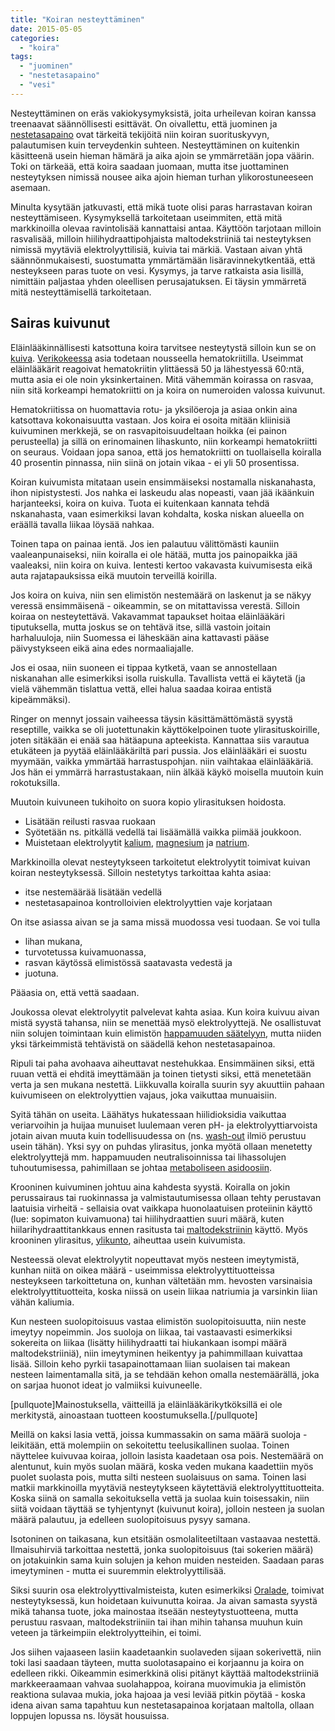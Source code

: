 ```yaml
---
title: "Koiran nesteyttäminen"
date: 2015-05-05
categories: 
  - "koira"
tags: 
  - "juominen"
  - "nestetasapaino"
  - "vesi"
---
```


Nesteyttäminen on eräs vakiokysymyksistä, joita urheilevan koiran kanssa treenaavat säännöllisesti esittävät. On oivallettu, että juominen ja [nestetasapaino](https://www.katiska.eu/tieto/koira-sisaelimisto/nestetasapaino/) ovat tärkeitä tekijöitä niin koiran suorituskyvyn, palautumisen kuin terveydenkin suhteen. Nesteyttäminen on kuitenkin käsitteenä usein hieman hämärä ja aika ajoin se ymmärretään jopa väärin. Toki on tärkeää, että koira saadaan juomaan, mutta itse juottaminen nesteytyksen nimissä nousee aika ajoin hieman turhan ylikorostuneeseen asemaan.

<!--more-->

Minulta kysytään jatkuvasti, että mikä tuote olisi paras harrastavan koiran nesteyttämiseen. Kysymyksellä tarkoitetaan useimmiten, että mitä markkinoilla olevaa ravintolisää kannattaisi antaa. Käyttöön tarjotaan milloin rasvalisää, milloin hiilihydraattipohjaista maltodekstriiniä tai nesteytyksen nimissä myytäviä elektrolyyttilisiä, kuivia tai märkiä. Vastaan aivan yhtä säännönmukaisesti, suostumatta ymmärtämään lisäravinnekytkentää, että nesteykseen paras tuote on vesi. Kysymys, ja tarve ratkaista asia lisillä, nimittäin paljastaa yhden oleellisen perusajatuksen. Ei täysin ymmärretä mitä nesteyttämisellä tarkoitetaan.

## Sairas kuivunut

Eläinlääkinnällisesti katsottuna koira tarvitsee nesteytystä silloin kun se on [kuiva](https://www.katiska.eu/tieto/koira-sairaus-elimet/kuivuminen/). [Verikokeessa](https://www.katiska.eu/tieto/veri/veri/) asia todetaan nousseella hematokriitilla. Useimmat eläinlääkärit reagoivat hematokriitin ylittäessä 50 ja lähestyessä 60:ntä, mutta asia ei ole noin yksinkertainen. Mitä vähemmän koirassa on rasvaa, niin sitä korkeampi hematokriitti on ja koira on numeroiden valossa kuivunut.

Hematokriitissa on huomattavia rotu- ja yksilöeroja ja asiaa onkin aina katsottava kokonaisuutta vastaan. Jos koira ei osoita mitään kliinisiä kuivuminen merkkejä, se on rasvapitoisuudeltaan hoikka (ei painon perusteella) ja sillä on erinomainen lihaskunto, niin korkeampi hematokriitti on seuraus. Voidaan jopa sanoa, että jos hematokriitti on tuollaisella koiralla 40 prosentin pinnassa, niin siinä on jotain vikaa - ei yli 50 prosentissa.

Koiran kuivumista mitataan usein ensimmäiseksi nostamalla niskanahasta, ihon nipistystesti. Jos nahka ei laskeudu alas nopeasti, vaan jää ikäänkuin harjanteeksi, koira on kuiva. Tuota ei kuitenkaan kannata tehdä nskanahasta, vaan esimerkiksi lavan kohdalta, koska niskan alueella on eräällä tavalla liikaa löysää nahkaa.

Toinen tapa on painaa ientä. Jos ien palautuu välittömästi kauniin vaaleanpunaiseksi, niin koiralla ei ole hätää, mutta jos painopaikka jää vaaleaksi, niin koira on kuiva. Ientesti kertoo vakavasta kuivumisesta eikä auta rajatapauksissa eikä muutoin terveillä koirilla.

Jos koira on kuiva, niin sen elimistön nestemäärä on laskenut ja se näkyy veressä ensimmäisenä - oikeammin, se on mitattavissa verestä. Silloin koiraa on nesteytettävä. Vakavammat tapaukset hoitaa eläinlääkäri tiputuksella, mutta joskus se on tehtävä itse, sillä vastoin joitain harhaluuloja, niin Suomessa ei läheskään aina kattavasti pääse päivystykseen eikä aina edes normaaliajalle.

Jos ei osaa, niin suoneen ei tippaa kytketä, vaan se annostellaan niskanahan alle esimerkiksi isolla ruiskulla. Tavallista vettä ei käytetä (ja vielä vähemmän tislattua vettä, ellei halua saadaa koiraa entistä kipeämmäksi).

Ringer on mennyt jossain vaiheessa täysin käsittämättömästä syystä reseptille, vaikka se oli juotettunakin käyttökelpoinen tuote ylirasituskoirille, joten sitäkään ei enää saa hätäapuna apteekista. Kannattaa siis varautua etukäteen ja pyytää eläinlääkäriltä pari pussia. Jos eläinlääkäri ei suostu myymään, vaikka ymmärtää harrastuspohjan. niin vaihtakaa eläinlääkäriä. Jos hän ei ymmärrä harrastustakaan, niin älkää käykö moisella muutoin kuin rokotuksilla.

Muutoin kuivuneen tukihoito on suora kopio ylirasituksen hoidosta.

- Lisätään reilusti rasvaa ruokaan
- Syötetään ns. pitkällä vedellä tai lisäämällä vaikka piimää joukkoon.
- Muistetaan elektrolyytit [kalium](https://www.katiska.eu/tieto/koira-tarve-mineraali/kalium/), [magnesium](https://www.katiska.eu/tieto/koira-tarve-mineraali/magnesium/) ja [natrium](https://www.katiska.eu/tieto/koira-tarve-mineraali/natrium/).

Markkinoilla olevat nesteytykseen tarkoitetut elektrolyytit toimivat kuivan koiran nesteytyksessä. Silloin nestetytys tarkoittaa kahta asiaa:

- itse nestemäärää lisätään vedellä
- nestetasapainoa kontrolloivien elektrolyyttien vaje korjataan

On itse asiassa aivan se ja sama missä muodossa vesi tuodaan. Se voi tulla

- lihan mukana,
- turvotetussa kuivamuonassa,
- rasvan käytössä elimistössä saatavasta vedestä ja
- juotuna. 

Pääasia on, että vettä saadaan.

Joukossa olevat elektrolyytit palvelevat kahta asiaa. Kun koira kuivuu aivan mistä syystä tahansa, niin se menettää mysö elektrolyyttejä. Ne osallistuvat niin solujen toimintaan kuin elimistön [happamuuden säätelyyn](https://www.katiska.eu/tieto/uskomushoidot/ph-hoidot-ja-hapan-mieli/), mutta niiden yksi tärkeimmistä tehtävistä on säädellä kehon nestetasapainoa.

Ripuli tai paha avohaava aiheuttavat nestehukkaa. Ensimmäinen siksi, että ruuan vettä ei ehditä imeyttämään ja toinen tietysti siksi, että menetetään verta ja sen mukana nestettä. Liikkuvalla koiralla suurin syy akuuttiin pahaan kuivumiseen on elektrolyyttien vajaus, joka vaikuttaa munuaisiin.

Syitä tähän on useita. Läähätys hukatessaan hiilidioksidia vaikuttaa veriarvoihin ja huijaa munuiset luulemaan veren pH- ja elektrolyyttiarvoista jotain aivan muuta kuin todellisuudessa on (ns. [wash-out](https://www.katiska.eu/tieto/sprinttikoirat/greyhound-tekee-konoset/) ilmiö perustuu usein tähän). Yksi syy on puhdas ylirasitus, jonka myötä ollaan menetetty elektrolyyttejä mm. happamuuden neutralisoinnissa tai lihassolujen tuhoutumisessa, pahimillaan se johtaa [metaboliseen asidoosiin](https://www.katiska.eu/tieto/loukkaantumiset-ja-vammat/metabolinen-asidoosi/).

Krooninen kuivuminen johtuu aina kahdesta syystä. Koiralla on jokin perussairaus tai ruokinnassa ja valmistautumisessa ollaan tehty perustavan laatuisia virheitä - sellaisia ovat vaikkapa huonolaatuisen proteiinin käyttö (lue: sopimaton kuivamuona) tai hiilihydraattien suuri määrä, kuten hiilarihydraattitankkaus ennen rasitusta tai [maltodekstriinin](https://www.katiska.eu/tieto/hiilihydraatit/ruokinnan-gi-voimat/) käyttö. Myös krooninen ylirasitus, [ylikunto](https://www.katiska.eu/tieto/loukkaantumiset-ja-vammat/hermostollinen-ylikunto/), aiheuttaa usein kuivumista.

Nesteessä olevat elektrolyytit nopeuttavat myös nesteen imeytymistä, kunhan niitä on oikea määrä - useimmissa elektrolyyttituotteissa nesteykseen tarkoittetuna on, kunhan vältetään mm. hevosten varsinaisia elektrolyyttituotteita, koska niissä on usein liikaa natriumia ja varsinkin liian vähän kaliumia.

Kun nesteen suolopitoisuus vastaa elimistön suolopitoisuutta, niin neste imeytyy nopeimmin. Jos suoloja on liikaa, tai vastaavasti esimerkiksi sokereita on liikaa (lisätty hiilihydraatti tai hiukankaan isompi määrä maltodekstriiniä), niin imeytyminen heikentyy ja pahimmillaan kuivattaa lisää. Silloin keho pyrkii tasapainottamaan liian suolaisen tai makean nesteen laimentamalla sitä, ja se tehdään kehon omalla nestemäärällä, joka on sarjaa huonot ideat jo valmiiksi kuivuneelle.

\[pullquote\]Mainostuksella, väitteillä ja eläinlääkärikytköksillä ei ole merkitystä, ainoastaan tuotteen koostumuksella.\[/pullquote\]

Meillä on kaksi lasia vettä, joissa kummassakin on sama määrä suoloja - leikitään, että molempiin on sekoitettu teelusikallinen suolaa. Toinen näyttelee kuivuvaa koiraa, jolloin lasista kaadetaan osa pois. Nestemäärä on alentunut, kuin myös suolan määrä, koska veden mukana kaadettiin myös puolet suolasta pois, mutta silti nesteen suolaisuus on sama. Toinen lasi matkii markkinoilla myytäviä nesteytykseen käytettäviä elektrolyyttituotteita. Koska siinä on samalla sekoituksella vettä ja suolaa kuin toisessakin, niin siitä voidaan täyttää se tyhjentynyt (kuivunut koira), jolloin nesteen ja suolan määrä palautuu, ja edelleen suolopitoisuus pysyy samana.

Isotoninen on taikasana, kun etsitään osmolaliteetiltaan vastaavaa nestettä. Ilmaisuhirviä tarkoittaa nestettä, jonka suolopitoisuus (tai sokerien määrä) on jotakuinkin sama kuin solujen ja kehon muiden nesteiden. Saadaan paras imeytyminen - mutta ei suuremmin elektrolyyttilisää.

Siksi suurin osa elektrolyyttivalmisteista, kuten esimerkiksi [Oralade](https://www.katiska.eu/ruokinta/lisaravinteet/oralade/), toimivat nesteytyksessä, kun hoidetaan kuivunutta koiraa. Ja aivan samasta syystä mikä tahansa tuote, joka mainostaa itseään nesteytystuotteena, mutta perustuu rasvaan, maltodekstriiniin tai ihan mihin tahansa muuhun kuin veteen ja tärkeimpiin elektrolyytteihin, ei toimi.

Jos siihen vajaaseen lasiin kaadetaankin suolaveden sijaan sokerivettä, niin toki lasi saadaan täyteen, mutta suolotasapaino ei korjaannu ja koira on edelleen rikki. Oikeammin esimerkkinä olisi pitänyt käyttää maltodekstriiniä markkeeraamaan vahvaa suolahappoa, koirana muovimukia ja elimistön reaktiona sulavaa mukia, joka hajoaa ja vesi leviää pitkin pöytää - koska idena aivan sama tapahtuu kun nestetasapainoa korjataan maltolla, ollaan loppujen lopussa ns. löysät housuissa.
